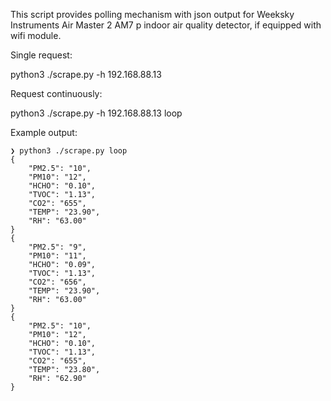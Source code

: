 This script provides polling mechanism with json output for Weeksky Instruments Air Master 2 AM7 p indoor air quality detector, if equipped with wifi module.

Single request:

python3 ./scrape.py -h 192.168.88.13

Request continuously:

python3 ./scrape.py -h 192.168.88.13 loop


Example output:
```
❯ python3 ./scrape.py loop
{
    "PM2.5": "10",
    "PM10": "12",
    "HCHO": "0.10",
    "TVOC": "1.13",
    "CO2": "655",
    "TEMP": "23.90",
    "RH": "63.00"
}
{
    "PM2.5": "9",
    "PM10": "11",
    "HCHO": "0.09",
    "TVOC": "1.13",
    "CO2": "656",
    "TEMP": "23.90",
    "RH": "63.00"
}
{
    "PM2.5": "10",
    "PM10": "12",
    "HCHO": "0.10",
    "TVOC": "1.13",
    "CO2": "655",
    "TEMP": "23.80",
    "RH": "62.90"
}
```
